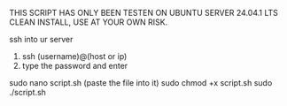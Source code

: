 THIS SCRIPT HAS ONLY BEEN TESTEN ON UBUNTU SERVER 24.04.1 LTS CLEAN INSTALL, USE AT YOUR OWN RISK.

ssh into ur server
  1. ssh (username)@(host or ip)
  2. type the password and enter

sudo nano script.sh (paste the file into it)
sudo chmod +x script.sh
sudo ./script.sh
